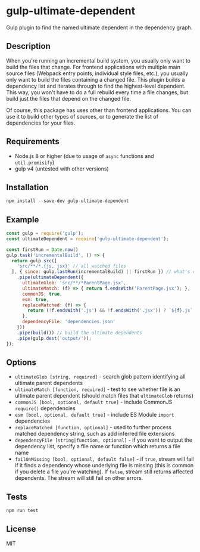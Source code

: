 # gulp-ultimate-dependent

Gulp plugin to find the named ultimate dependent in the dependency graph.

## Description

When you're running an incremental build system, you usually only want to build the files that change. For frontend applications with multiple main source files (Webpack entry points, individual style files, etc.), you usually only want to build the files containing a changed file. This plugin builds a dependency list and iterates through to find the highest-level dependent. This way, you won't have to do a full rebuild every time a file changes, but build just the files that depend on the changed file.

Of course, this package has uses other than frontend applications. You can use it to build other types of sources, or to generate the list of dependencies for your files.

## Requirements

- Node.js 8 or higher (due to usage of `async` functions and `util.promisify`)
- gulp v4 (untested with other versions)

## Installation

```js
npm install --save-dev gulp-ultimate-dependent
```

## Example

```js
const gulp = require('gulp');
const ultimateDependent = require('gulp-ultimate-dependent');

const firstRun = Date.now()
gulp.task('incrementalBuild', () => {
  return gulp.src([
    'src/**/*.{js, jsx}' // all watched files
  ], { since: gulp.lastRun(incrementalBuild) || firstRun }) // what's changed
    .pipe(ultimateDependent({
      ultimateGlob: 'src/**/*ParentPage.jsx',
      ultimateMatch: (f) => { return f.endsWith('ParentPage.jsx'); },
      commonJS: true,
      esm: true,
      replaceMatched: (f) => {
        return (!f.endsWith('.js') && !f.endsWith('.jsx')) ? `${f}.js` : f;
      },
      dependencyFile: 'dependencies.json'
    }))
    .pipe(build()) // build the ultimate dependents
    .pipe(gulp.dest('output/'));
});
```

## Options

- `ultimateGlob [string, required]` - search glob pattern identifying all ultimate parent dependents
- `ultimateMatch [function, required]` - test to see whether file is an ultimate parent dependent (should match files that `ultimateGlob` returns)
- `commonJS [bool, optional, default true]` - include CommonJS `require()` dependencies
- `esm [bool, optional, default true]` - include ES Module `import` dependencies
- `replaceMatched [function, optional]` - used to further process matched dependency string, such as add inferred file extensions
- `dependencyFile [string|function, optional]` - if you want to output the dependency list, specify a file name or function which returns a file name
- `failOnMissing [bool, optional, default false]` - if `true`, stream will fail if it finds a dependency whose underlying file is missing (this is common if you delete a file you're watching). If `false`, stream still returns affected dependents. The stream will still fail on other errors.

## Tests

```js
npm run test
```

## License

  MIT
